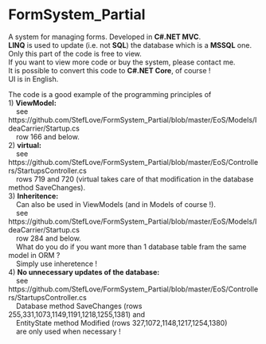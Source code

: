 # FormSystem_Partial
A system for managing forms. Developed in <b>C#.NET MVC</b>.<br />
<b>LINQ</b> is used to update (i.e. not <b>SQL</b>) the database which is a <b>MSSQL</b> one.<br />
Only this part of the code is free to view.<br />
If you want to view more code or buy the system, please contact me.<br />
It is possible to convert this code to <b>C#.NET Core</b>, of course !<br />
UI is in English.
<p />
The code is a good example of the programming principles of<br />
1) <b>ViewModel:</b><br />
&nbsp;&nbsp;&nbsp; see https://github.com/StefLove/FormSystem_Partial/blob/master/EoS/Models/IdeaCarrier/Startup.cs<br />
&nbsp;&nbsp;&nbsp; row 166 and below.<br />
2) <b>virtual:</b><br />
&nbsp;&nbsp;&nbsp; see https://github.com/StefLove/FormSystem_Partial/blob/master/EoS/Controllers/StartupsController.cs<br />
&nbsp;&nbsp;&nbsp; rows 719 and 720 (virtual takes care of that modification in the database method SaveChanges).<br />
3) <b>Inheritence:</b><br />
&nbsp;&nbsp;&nbsp; Can also be used in ViewModels (and in Models of course !).<br />
&nbsp;&nbsp;&nbsp; see https://github.com/StefLove/FormSystem_Partial/blob/master/EoS/Models/IdeaCarrier/Startup.cs<br />
&nbsp;&nbsp;&nbsp; row 284 and below.<br />
&nbsp;&nbsp;&nbsp; What do you do if you want more than 1 database table fram the same model in ORM ?<br />
&nbsp;&nbsp;&nbsp; Simply use inheretence !<br />
4) <b>No unnecessary updates of the database:</b><br />
&nbsp;&nbsp;&nbsp; see https://github.com/StefLove/FormSystem_Partial/blob/master/EoS/Controllers/StartupsController.cs<br />
&nbsp;&nbsp;&nbsp; Database method SaveChanges (rows 255,331,1073,1149,1191,1218,1255,1381) and<br />
&nbsp;&nbsp;&nbsp; EntityState method Modified (rows 327,1072,1148,1217,1254,1380)<br />
&nbsp;&nbsp;&nbsp; are only used when necessary !
